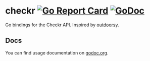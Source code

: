 # checkr [![Go Report Card](https://goreportcard.com/badge/github.com/fieldnation/checkr)](https://goreportcard.com/report/github.com/fieldnation/checkr) [![GoDoc](https://godoc.org/github.com/fieldnation/checkr?status.svg)](https://godoc.org/github.com/fieldnation/checkr)

Go bindings for the Checkr API. Inspired by [outdoorsy](https://github.com/outdoorsy/checkr).

## Docs
You can find usage documentation on [godoc.org](https://godoc.org/github.com/fieldnation/checkr).
